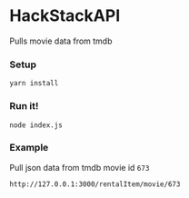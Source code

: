 # HackStackAPI

Pulls movie data from tmdb


### Setup

```
yarn install
```

### Run it!

```
node index.js
```


### Example

Pull json data from tmdb movie id `673`

```
http://127.0.0.1:3000/rentalItem/movie/673
```
